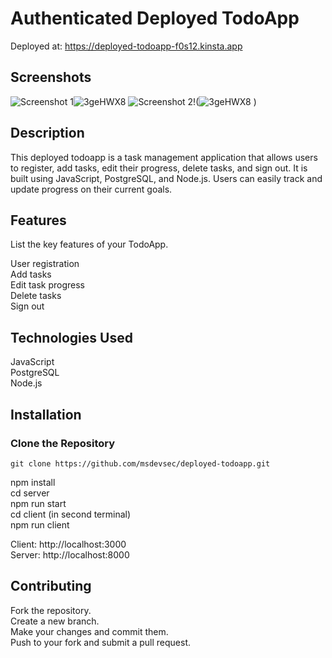 # Authenticated Deployed TodoApp
Deployed at:
https://deployed-todoapp-f0s12.kinsta.app

## Screenshots
![Screenshot 1]()![3geHWX8](https://github.com/msdevsec/deployed-todoapp/assets/63856206/a55dac3d-c780-4847-9e78-0f3a57c6f6d3)
![Screenshot 2]()!(![3geHWX8](https://github.com/msdevsec/deployed-todoapp/assets/63856206/78977807-4933-4ebd-8d0a-b769fdded254)
)

## Description

This deployed todoapp is a task management application that allows users to register, add tasks, edit their progress, delete tasks, and sign out. It is built using JavaScript, PostgreSQL, and Node.js. Users can easily track and update progress on their current goals.

## Features
List the key features of your TodoApp.

User registration  
Add tasks  
Edit task progress  
Delete tasks  
Sign out  

## Technologies Used
JavaScript  
PostgreSQL  
Node.js  

## Installation
### Clone the Repository
```git clone https://github.com/msdevsec/deployed-todoapp.git  ```

npm install  
cd server  
npm run start  
cd client (in second terminal)  
npm run client  


Client: http://localhost:3000  
Server: http://localhost:8000  


## Contributing
Fork the repository.  
Create a new branch.  
Make your changes and commit them.  
Push to your fork and submit a pull request.  

